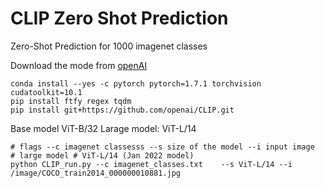 # CLIP Zero Shot Prediction 
 
Zero-Shot Prediction for 1000 imagenet classes

Download the mode from [openAI](https://github.com/openai/CLIP)

```
conda install --yes -c pytorch pytorch=1.7.1 torchvision cudatoolkit=10.1
pip install ftfy regex tqdm
pip install git+https://github.com/openai/CLIP.git
```

Base model ViT-B/32
Larage model: ViT-L/14

```
# flags --c imagenet classesss --s size of the model --i input image 
# large model # ViT-L/14 (Jan 2022 model) 
python CLIP_run.py --c imagenet_classes.txt    --s ViT-L/14 --i  /image/COCO_train2014_000000010881.jpg
```
